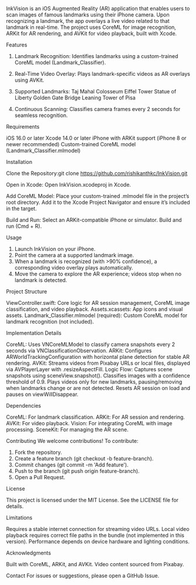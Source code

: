 InkVision is an iOS Augmented Reality (AR) application that enables users to scan images of famous landmarks using their iPhone camera. Upon recognizing a landmark, the app overlays a live video related to that landmark in real-time. The project uses CoreML for image recognition, ARKit for AR rendering, and AVKit for video playback, built with Xcode.

Features

1. Landmark Recognition: Identifies landmarks using a custom-trained CoreML model (Landmark_Classifier).

2. Real-Time Video Overlay: Plays landmark-specific videos as AR overlays using AVKit.

3. Supported Landmarks:
  Taj Mahal
  Colosseum
  Eiffel Tower
  Statue of Liberty
  Golden Gate Bridge
  Leaning Tower of Pisa
  
4. Continuous Scanning: Classifies camera frames every 2 seconds for seamless recognition.

Requirements

iOS 16.0 or later
Xcode 14.0 or later
iPhone with ARKit support (iPhone 8 or newer recommended)
Custom-trained CoreML model (Landmark_Classifier.mlmodel)

Installation

Clone the Repository:git clone https://github.com/rishikanthkc/InkVision.git


Open in Xcode:
Open InkVision.xcodeproj in Xcode.


Add CoreML Model:
Place your custom-trained .mlmodel file in the project’s root directory.
Add it to the Xcode Project Navigator and ensure it’s included in the target.


Build and Run:
Select an ARKit-compatible iPhone or simulator.
Build and run (Cmd + R).



Usage

1. Launch InkVision on your iPhone.
2. Point the camera at a supported landmark image.
3. When a landmark is recognized (with >90% confidence), a corresponding video overlay plays automatically.
4. Move the camera to explore the AR experience; videos stop when no landmark is detected.

Project Structure

ViewController.swift: Core logic for AR session management, CoreML image classification, and video playback.
Assets.xcassets: App icons and visual assets.
Landmark_Classifier.mlmodel (required): Custom CoreML model for landmark recognition (not included).

Implementation Details

CoreML: Uses VNCoreMLModel to classify camera snapshots every 2 seconds via VNClassificationObservation.
ARKit: Configures ARWorldTrackingConfiguration with horizontal plane detection for stable AR rendering.
AVKit: Streams videos from Pixabay URLs or local files, displayed via AVPlayerLayer with .resizeAspectFill.
Logic Flow:
  Captures scene snapshots using sceneView.snapshot().
  Classifies images with a confidence threshold of 0.9.
  Plays videos only for new landmarks, pausing/removing when landmarks change or are not detected.
  Resets AR session on load and pauses on viewWillDisappear.



Dependencies

CoreML: For landmark classification.
ARKit: For AR session and rendering.
AVKit: For video playback.
Vision: For integrating CoreML with image processing.
SceneKit: For managing the AR scene.

Contributing
We welcome contributions! To contribute:

1. Fork the repository.
2. Create a feature branch (git checkout -b feature-branch).
3. Commit changes (git commit -m 'Add feature').
4. Push to the branch (git push origin feature-branch).
5. Open a Pull Request.

License

This project is licensed under the MIT License. See the LICENSE file for details.

Limitations

Requires a stable internet connection for streaming video URLs.
Local video playback requires correct file paths in the bundle (not implemented in this version).
Performance depends on device hardware and lighting conditions.

Acknowledgments

Built with CoreML, ARKit, and AVKit.
Video content sourced from Pixabay.

Contact
For issues or suggestions, please open a GitHub Issue.
